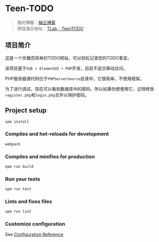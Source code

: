 # Teen-TODO

>我的博客：[梯云博客](https://beatree.cn)\
>项目演示地址：[TLab  -  TeenTODO](http://lab.beatree.cn/teen-todo/)

## 项目简介

这是一个优雅而简单的TODO网站，可以轻松记录您的TODO事宜。

该项目基于`VUE + ElementUI + PHP`开发，目前不适合移动访问。

PHP服务器源代码位于`PHPServerSource`目录中，它很简单，不使用框架。

为了进行调试，现在可以看到数据库中的密码。所以如果你想使用它，记得修改`register.php`和`login.php`文件以保护密码。

## Project setup

```cmd
npm install
```

### Compiles and hot-reloads for development

```cmd
webpack
```

### Compiles and minifies for production

```cmd
npm run build
```

### Run your tests

```cmd
npm run test
```

### Lints and fixes files

```cmd
npm run lint
```

### Customize configuration

See [Configuration Reference](https://cli.vuejs.org/config/).

